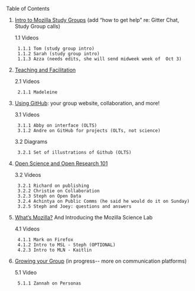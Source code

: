 Table of Contents

1. [Intro to Mozilla Study Groups](1-intro.md) (add “how to get help” re: Gitter Chat, Study Group calls)

	1.1 Videos

		1.1.1 Tom (study group intro)
		1.1.2 Sarah (study group intro)
		1.1.3 Azza (needs edits, she will send midweek week of  Oct 3)
2. [Teaching and Facilitation](https://docs.google.com/a/mozilla.com/document/d/1abNCjcvsdJmUQNSuwln7gkrKEGK3CZTyie5x2NNp0zw/edit?usp=sharing)

	2.1 Videos

		2.1.1 Madeleine 
3. [Using GitHub](https://docs.google.com/document/d/1zK6iOkyPtpcgSgL27lCRi2oSxCuCF8IrJuh91_wakys/edit#): your group website, collaboration, and more! 

	3.1 Videos

		3.1.1 Abby on interface (OLTS)
		3.1.2 Andre on GitHub for projects (OLTs, not science)

	3.2 Diagrams

		3.2.1 Set of illustrations of Github (OLTS)
4. [Open Science and Open Research 101](https://docs.google.com/a/mozilla.com/document/d/1XTgTM98bCEltLsf-T4ksDhDKrbpoZkzzXx7ehGCEQ3M/edit?usp=sharing)

	3.2 Videos

		3.2.1 Richard on publishing
		3.2.2 Christie on Collaboration
		3.2.3 Steph on Open Data
		3.2.4 Achintya on Public Comms (he said he would do it on Sunday)
		3.2.5 Steph and Joey: questions and answers
5. [What’s Mozilla?](https://docs.google.com/document/d/1eEfoHV77P_Isju8a7B8V6vupvFGT2CMZF5WZnu3AKyY/edit?usp=sharing) And Introducing the Mozilla Science Lab 

	4.1 Videos

		4.1.1 Mark on Firefox
		4.1.2 Intro to MSL - Steph (OPTIONAL)
		4.2.3 Intro to MLN - Kaitlin
6. [Growing your Group](https://docs.google.com/document/d/1_nyVogOC9XqhnRXZtDgDSoS_qfdDoeLwnhdc7t9xD1k/edit#) (in progress-- more on communication platforms)

	5.1 Video

		5.1.1 Zannah on Personas
